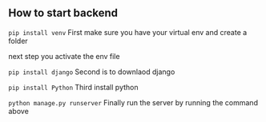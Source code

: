 ## How to start backend

`pip install venv`
First make sure you have your virtual env and create a folder

next step you activate the env file

`pip install django`
Second is to downlaod django

`pip install Python`
Third install python

`python manage.py runserver`
Finally run the server by running the command above

